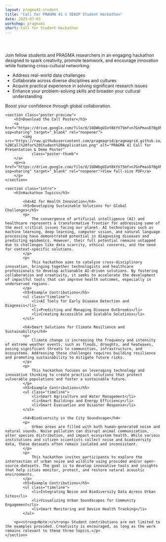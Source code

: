 ```yaml
---
layout: pragma41-student
title: "Call for PRAGMA 41 x SEAIP Student Hackathon"
date: 2025-07-03
workshop: pragma41
short: Call for Student Hackathon
---
```


<section class="hackathon" aria-labelledby="h-title">
   <header class="hero">
        <!--<h1 class="subtitle">Call for PRAGMA41 × SEAIP Student Hackathon</h1>-->
    </header>
   
   <section class="intro">
        <p>
            Join fellow students and PRAGMA researchers in an engaging hackathon designed
            to spark creativity, promote teamwork, and encourage innovation while fostering cross-cultural networking.
        </p>
        <ul>
            <li>Address real-world data challenges</li>
            <li>Collaborate across diverse disciplines and cultures</li>
            <li>Acquire practical experience in solving significant research issues</li>
            <li>Enhance your problem-solving skills and broaden your cultural understanding</li>
        </ul>
        <p class="boost">Boost your confidence through global collaboration.</p>
    </section>

    <section class="poster-preview">
        <h3>Download the Call Poster</h3>
        <a href="https://drive.google.com/file/d/1bDWbgUIoY8kYV7Smfvn7GnPmasD70gXh/view?usp=sharing" target="_blank" rel="noopener">
            <img src="https://raw.githubusercontent.com/pragmagrid/pragmagrid.github.io/refs/heads/master/images/pragma41/PRAGMA%2041%20x%20SEAIP%20Hackathon%20-%20Call%20for%20Student%20Application.png" alt="PRAGMA 41 Call for Presentation & Demo Poster"
                class="poster-thumb">
        </a>
        <p><a href="https://drive.google.com/file/d/1bDWbgUIoY8kYV7Smfvn7GnPmasD70gXh/view?usp=sharing" target="_blank" rel="noopener">View full-size PDF</a>
        </p>
    </section>

    <section class="intro">
        <h3>Hackathon Topics</h3>

            <h4>AI for Health Innovation</h4>
            <h5>Developing Sustainable Solutions for Global Challenges</h5>
            <p>
                The convergence of artificial intelligence (AI) and healthcare represents a transformative frontier for addressing some of the most critical issues facing our planet. AI technologies such as machine learning, deep learning, computer vision, and natural language processing have demonstrated potential in diagnosing diseases and predicting epidemics. However, their full potential remains untapped due to challenges like data scarcity, ethical concerns, and the need for context-specific solutions.
            </p>
            <p>
                This hackathon aims to catalyse cross-disciplinary innovation, bringing together technologists and healthcare professionals to develop actionable AI-driven solutions. By fostering collaboration and creativity, it seeks to accelerate the development of impactful tools that can improve health outcomes, especially in underserved regions.
            </p>
            <h5>Example Contributions</h5>
            <ul class="timeline">
                <li>AI Tools for Early Disease Detection and Diagnosis</li>
                <li>Predicting and Managing Disease Outbreaks</li>
                <li>Creating Accessible and Scalable Solutions</li>
            </ul>

            <h4>Smart Solutions for Climate Resilience and Sustainability</h4>
            <p>
                Climate change is increasing the frequency and intensity of extreme weather events, such as floods, droughts, and heatwaves, posing significant threats to communities, infrastructure, and ecosystems. Addressing these challenges requires building resilience and promoting sustainability to mitigate future risks.
            </p>
            <p>
                This hackathon focuses on leveraging technology and innovative thinking to create practical solutions that protect vulnerable populations and foster a sustainable future.
            </p>
            <h5>Example Contributions</h5>
            <ul class="timeline">
                <li>Smart Agriculture and Water Management</li>
                <li>Smart Buildings and Energy Efficiency</li>
                <li>Smart Evacuation and Disaster Response</li>
            </ul>

            <h4>Biodiversity in the City Soundscape</h4>
            <p>
                Urban areas are filled with both human-generated noise and natural sounds. Noise pollution can disrupt animal communication, alter species distribution, and impact ecosystem health. While various institutions and citizen scientists collect noise and biodiversity data, these datasets often remain isolated and inconsistent.
            </p>
            <p>
                This hackathon invites participants to explore the intersection of urban noise and wildlife using provided and/or open-source datasets. The goal is to develop innovative tools and insights that help cities monitor, protect, and restore natural acoustic environments.
            </p>
            <h5>Example Contributions</h5>
            <ul class="timeline">
                <li>Integrating Noise and Biodiversity Data Across Urban Sites</li>
                <li>Visualizing Urban Soundscapes for Community Engagement</li>
                <li>Smart Monitoring and Device Health Tracking</li>
            </ul>

        <p><strong>Note:</strong> Student contributions are not limited to the examples provided. Creativity is encouraged, as long as the work remains relevant to these three topics.</p>
    </section>

</section>

